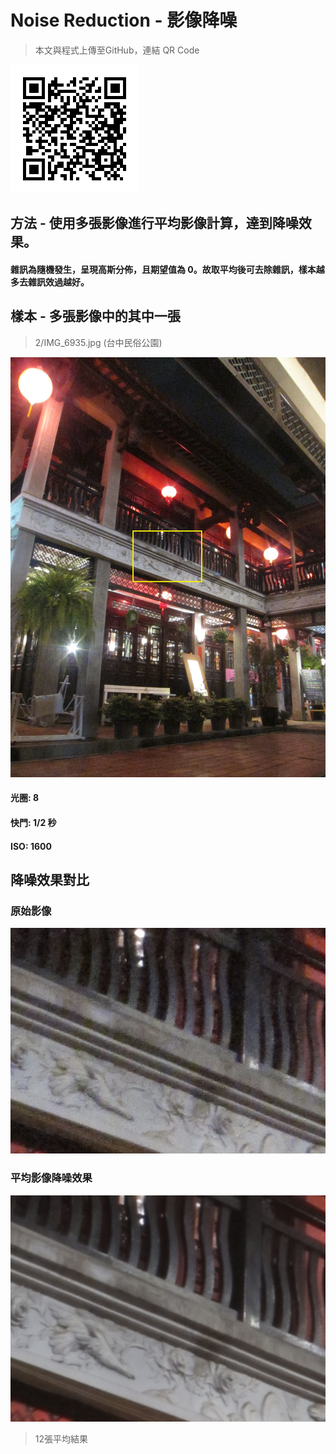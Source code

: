 # Noise Reduction - 影像降噪
> 本文與程式上傳至GitHub，連結 QR Code

![](https://github.com/elviselle/image_stitching/blob/master/.readme_imgs/url_qrcode.png)

## 方法 - 使用多張影像進行平均影像計算，達到降噪效果。
#### 雜訊為隨機發生，呈現高斯分佈，且期望值為 0。故取平均後可去除雜訊，樣本越多去雜訊效過越好。

## 樣本 - 多張影像中的其中一張
> 2/IMG_6935.jpg (台中民俗公園)

![](https://github.com/elviselle/noise_reduction_image_averaging/blob/master/.readme_imgs/IMG_6935.jpg)

#### 光圈: 8
#### 快門: 1/2 秒
#### ISO: 1600


## 降噪效果對比
### 原始影像 

![](https://github.com/elviselle/noise_reduction_image_averaging/blob/master/.readme_imgs/sample.png)

### 平均影像降噪效果

![](https://github.com/elviselle/noise_reduction_image_averaging/blob/master/.readme_imgs/averaging_result.png)

> 12張平均結果
